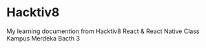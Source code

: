# Hacktiv8
My learning documention from Hacktiv8 React &amp; React Native Class Kampus Merdeka Bacth 3
